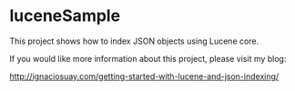 luceneSample
============


This project shows how to index JSON objects using Lucene core. 

If you would like more information about this project, please visit my blog: 

http://ignaciosuay.com/getting-started-with-lucene-and-json-indexing/


